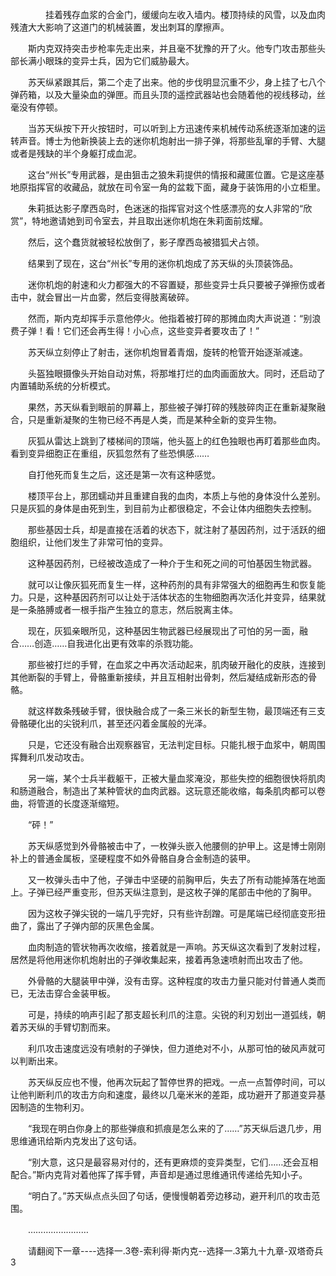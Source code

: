 <div class="read-content j_readContent" id="">
                <p>　　　　挂着残存血浆的合金门，缓缓向左收入墙内。楼顶持续的风雪，以及血肉残渣大大影响了这道门的机械装置，发出刺耳的摩擦声。<p>　　斯内克双持突击步枪率先走出来，并且毫不犹豫的开了火。他专门攻击那些头部长满小眼珠的变异士兵，因为它们威胁最大。<p>　　苏天纵紧跟其后，第二个走了出来。他的步伐明显沉重不少，身上挂了七八个弹药箱，以及大量染血的弹匣。而且头顶的遥控武器站也会随着他的视线移动，丝毫没有停顿。<p>　　当苏天纵按下开火按钮时，可以听到上方迅速传来机械传动系统逐渐加速的运转声音。博士为他新换装上去的迷你机炮射出一排子弹，将那些乱窜的手臂、大腿或者是残缺的半个身躯打成血泥。<p>　　这台“州长”专用武器，是由狙击之狼朱莉提供的情报和藏匿位置。它是这座基地原指挥官的收藏品，就放在司令室一角的盆栽下面，藏身于装饰用的小立柜里。<p>　　朱莉抵达影子摩西岛时，色迷迷的指挥官对这个性感漂亮的女人非常的“欣赏”，特地邀请她到司令室去，并且取出迷你机炮在朱莉面前炫耀。<p>　　然后，这个蠢货就被轻松放倒了，影子摩西岛被猎狐犬占领。<p>　　结果到了现在，这台“州长”专用的迷你机炮成了苏天纵的头顶装饰品。<p>　　迷你机炮的射速和火力都强大的不容置疑，那些变异士兵只要被子弹擦伤或者击中，就会冒出一片血雾，然后变得肢离破碎。<p>　　然而，斯内克却挥手示意他停火。他指着被打碎的那摊血肉大声说道：“别浪费子弹！看！它们还会再生得！小心点，这些变异者要攻击了！”<p>　　苏天纵立刻停止了射击，迷你机炮冒着青烟，旋转的枪管开始逐渐减速。<p>　　头盔独眼摄像头开始自动对焦，将那堆打烂的血肉画面放大。同时，还启动了内置辅助系统的分析模式。<p>　　果然，苏天纵看到眼前的屏幕上，那些被子弹打碎的残肢碎肉正在重新凝聚融合，只是重新凝聚的生物已经不再是人类，而是某种全新的变异生物。<p>　　灰狐从雷达上跳到了楼梯间的顶端，他头盔上的红色独眼也再盯着那些血肉。看到变异细胞正在重组，灰狐忽然有了些恐惧感……<p>　　自打他死而复生之后，这还是第一次有这种感觉。<p>　　楼顶平台上，那团蠕动并且重建自我的血肉，本质上与他的身体没什么差别。只是灰狐的身体是由死到生，到目前为止都很稳定，不会让体内细胞失去控制。<p>　　那些基因士兵，却是直接在活着的状态下，就注射了基因药剂，过于活跃的细胞组织，让他们发生了非常可怕的变异。<p>　　这种基因药剂，已经被改造成了一种介于生和死之间的可怕基因生物武器。<p>　　就可以让像灰狐死而复生一样，这种药剂的具有非常强大的细胞再生和恢复能力。只是，这种基因药剂可以让处于活体状态的生物细胞再次活化并变异，结果就是一条胳膊或者一根手指产生独立的意志，然后脱离主体。<p>　　现在，灰狐亲眼所见，这种基因生物武器已经展现出了可怕的另一面，融合……创造……自我进化出更有效率的杀戮功能。<p>　　那些被打烂的手臂，在血浆之中再次活动起来，肌肉破开融化的皮肤，连接到其他断裂的手臂上，骨骼重新接续，并且互相射出骨刺，然后凝结成新形态的骨骼。<p>　　就这样数条残破手臂，很快融合成了一条三米长的新型生物，最顶端还有三支骨骼硬化出的尖锐利爪，甚至还闪着金属般的光泽。<p>　　只是，它还没有融合出观察器官，无法判定目标。只能扎根于血浆中，朝周围挥舞利爪发动攻击。<p>　　另一端，某个士兵半截躯干，正被大量血浆淹没，那些失控的细胞很快将肌肉和肠道融合，制造出了某种管状的血肉武器。这玩意还能收缩，每条肌肉都可以卷曲，将管道的长度逐渐缩短。<p>　　“砰！”<p>　　苏天纵感觉到外骨骼被击中了，一枚弹头嵌入他腰侧的护甲上。这是博士刚刚补上的普通金属板，坚硬程度不如外骨骼自身合金制造的装甲。<p>　　又一枚弹头击中了他，子弹击中坚硬的前胸甲后，失去了所有动能掉落在地面上。子弹已经严重变形，但苏天纵注意到，是这枚子弹的尾部击中他的了胸甲。<p>　　因为这枚子弹尖锐的一端几乎完好，只有些许刮蹭。可是尾端已经彻底变形扭曲了，露出了子弹内部的灰黑色金属。<p>　　血肉制造的管状物再次收缩，接着就是一声响。苏天纵这次看到了发射过程，居然是将他用迷你机炮射出的子弹收集起来，接着再急速喷射而出攻击了他。<p>　　外骨骼的大腿装甲中弹，没有击穿。这种程度的攻击力量只能对付普通人类而已，无法击穿合金装甲板。<p>　　可是，持续的响声引起了那支超长利爪的注意。尖锐的利刃划出一道弧线，朝着苏天纵的手臂切割而来。<p>　　利爪攻击速度远没有喷射的子弹快，但力道绝对不小，从那可怕的破风声就可以判断出来。<p>　　苏天纵反应也不慢，他再次玩起了暂停世界的把戏。一点一点暂停时间，可以让他判断利爪的攻击方向和速度，最终以几毫米米的差距，成功避开了那道变异基因制造的生物利刃。<p>　　“我现在明白你身上的那些弹痕和抓痕是怎么来的了……”苏天纵后退几步，用思维通讯给斯内克发出了这句话。<p>　　“别大意，这只是最容易对付的，还有更麻烦的变异类型，它们……还会互相配合。”斯内克背对着他挥了挥手臂，声音却是通过思维通讯传递给先知小子。<p>　　“明白了。”苏天纵点点头回了句话，便慢慢朝着旁边移动，避开利爪的攻击范围。<p>　　……………………<p>　　请翻阅下一章----选择一.3卷-索利得·斯内克--选择一.3第九十九章-双塔奇兵 3<p> 
            </div>
